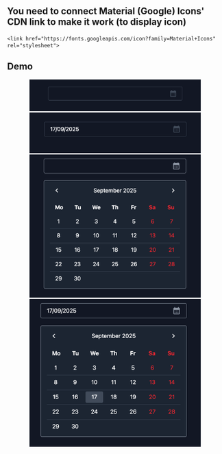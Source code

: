 ## You need to connect Material (Google) Icons' CDN link to make it work (to display icon)
```
<link href="https://fonts.googleapis.com/icon?family=Material+Icons" rel="stylesheet">
```

## Demo

<div align="center">
  <img src="./src/assets/Screenshot%202025-09-26%20at%2017.04.40.png" width="400" /><br/>
  <img src="./src/assets/Screenshot%202025-09-26%20at%2017.04.54.png" width="400" /><br/>
  <img src="./src/assets/Screenshot%202025-09-26%20at%2017.04.50.png" width="400" /><br/>
  <img src="./src/assets/Screenshot%202025-09-26%20at%2017.05.05.png" width="400" />
</div>
